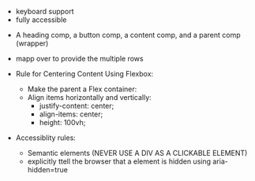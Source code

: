 -   keyboard support
-   fully accessible

*   A heading comp, a button comp, a content comp, and a parent comp (wrapper)

-   mapp over to provide the multiple rows

-   Rule for Centering Content Using Flexbox:

    -   Make the parent a Flex container:
    -   Align items horizontally and vertically:
        -   justify-content: center;
        -   align-items: center;
        -   height: 100vh;

-   Accessiblity rules:
    -   Semantic elements (NEVER USE A DIV AS A CLICKABLE ELEMENT)
    -   explicitly ttell the browser that a element is hidden using aria-hidden=true
